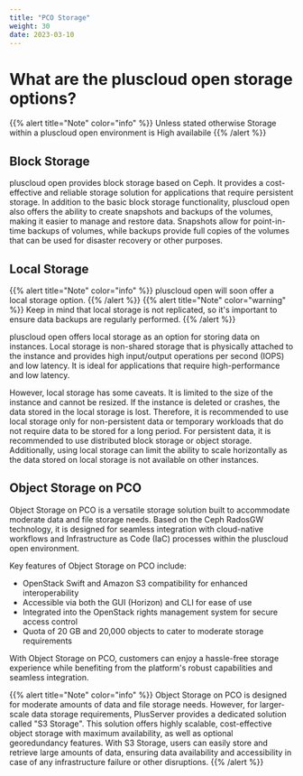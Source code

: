 ```yaml
---
title: "PCO Storage"
weight: 30
date: 2023-03-10
---
```


# What are the pluscloud open storage options?

{{% alert title="Note" color="info" %}}
Unless stated otherwise Storage within a pluscloud open environment is High availabile
{{% /alert %}}

## Block Storage

pluscloud open provides block storage based on Ceph. It provides a cost-effective and reliable storage solution for applications that require persistent storage. In addition to the basic block storage functionality, pluscloud open also offers the ability to create snapshots and backups of the volumes, making it easier to manage and restore data. Snapshots allow for point-in-time backups of volumes, while backups provide full copies of the volumes that can be used for disaster recovery or other purposes. 

## Local Storage

{{% alert title="Note" color="info" %}}
pluscloud open will soon offer a local storage option. 
{{% /alert %}}
{{% alert title="Note" color="warning" %}}
Keep in mind that local storage is not replicated, so it's important to ensure data backups are regularly performed.
{{% /alert %}}

pluscloud open offers local storage as an option for storing data on instances. Local storage is non-shared storage that is physically attached to the instance and provides high input/output operations per second (IOPS) and low latency. It is ideal for applications that require high-performance and low latency.

However, local storage has some caveats. It is limited to the size of the instance and cannot be resized. If the instance is deleted or crashes, the data stored in the local storage is lost. Therefore, it is recommended to use local storage only for non-persistent data or temporary workloads that do not require data to be stored for a long period. For persistent data, it is recommended to use distributed block storage or object storage. Additionally, using local storage can limit the ability to scale horizontally as the data stored on local storage is not available on other instances.

## Object Storage on PCO

Object Storage on PCO is a versatile storage solution built to accommodate moderate data and file storage needs. Based on the Ceph RadosGW technology, it is designed for seamless integration with cloud-native workflows and Infrastructure as Code (IaC) processes within the pluscloud open environment.

Key features of Object Storage on PCO include:

- OpenStack Swift and Amazon S3 compatibility for enhanced interoperability
- Accessible via both the GUI (Horizon) and CLI for ease of use
- Integrated into the OpenStack rights management system for secure access control
- Quota of 20 GB and 20,000 objects to cater to moderate storage requirements

With Object Storage on PCO, customers can enjoy a hassle-free storage experience while benefiting from the platform's robust capabilities and seamless integration.

{{% alert title="Note" color="info" %}}
Object Storage on PCO is designed for moderate amounts of data and file storage needs. However, for larger-scale data storage requirements, PlusServer provides a dedicated solution called "S3 Storage". This solution offers highly scalable, cost-effective object storage with maximum availability, as well as optional georedundancy features. With S3 Storage, users can easily store and retrieve large amounts of data, ensuring data availability and accessibility in case of any infrastructure failure or other disruptions.
{{% /alert %}}

